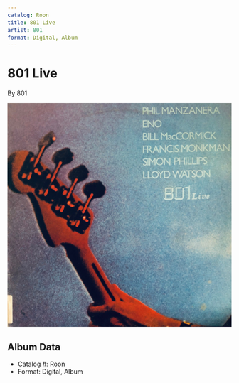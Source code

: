 ```yaml
---
catalog: Roon
title: 801 Live
artist: 801
format: Digital, Album
---
```


# 801 Live

By 801

![](../../assets/albumcovers/801-801_Live.png)

## Album Data

- Catalog #: Roon
- Format: Digital, Album

